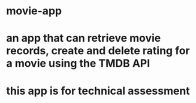 # movie-app
# an app that can retrieve movie records, create and delete rating for a movie using the TMDB API
# this app is for technical assessment
